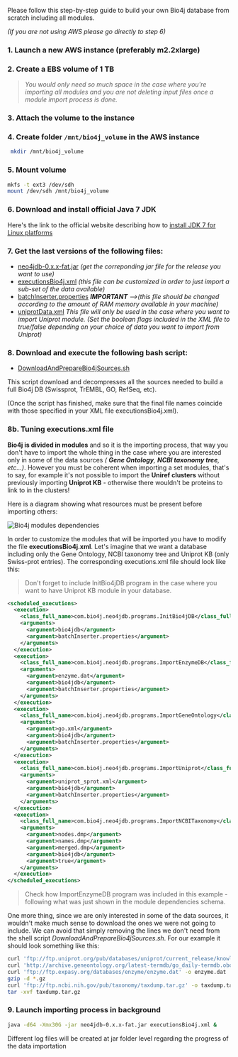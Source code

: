 Please follow this step-by-step guide to build your own Bio4j database from scratch including all modules.

_(If you are not using AWS please go directly to step 6)_

### 1. Launch a new AWS instance (preferably m2.2xlarge)
  
### 2. Create a EBS volume of 1 TB
> _You would only need so much space in the case where you're importing all modules and you are not deleting input files once a module import process is done._

### 3. Attach the volume to the instance

### 4. Create folder `/mnt/bio4j_volume` in the AWS instance

``` bash
 mkdir /mnt/bio4j_volume 
```
 
### 5. Mount volume

```  bash
mkfs -t ext3 /dev/sdh
mount /dev/sdh /mnt/bio4j_volume
```

### 6. Download and install official Java 7 JDK

Here's the link to the official website describing how to [install JDK 7 for Linux platforms](http://docs.oracle.com/javase/7/docs/webnotes/install/linux/linux-jdk.html)

### 7. Get the last versions of the following files:

- [neo4jdb-0.x.x-fat.jar](https://github.com/bio4j/neo4jdb/releases) _(get the correponding jar file for the release you want to use)_
- [executionsBio4j.xml](/executionsBio4j.xml) _(this file can be customized in order to just import a sub-set of the data available)_
- [batchInserter.properties](/batchInserter.properties)  _**IMPORTANT** -->(this file should be changed according to the amount of RAM memory available in your machine)_
- [uniprotData.xml](/uniprotData.xml) _This file will only be used in the case where you want to import Uniprot module. (Set the boolean flags included in the XML file to true/false depending on your choice of data you want to import from Uniprot)_
   
### 8. Download and execute the following bash script:

- [DownloadAndPrepareBio4jSources.sh](https://raw.githubusercontent.com/bio4j/neo4jdb/master/docs/DownloadAndPrepareBio4jSources.sh)

This script download and decompresses all the sources needed to build a full Bio4j DB (Swissprot, TrEMBL, GO, RefSeq, etc).

(Once the script has finished, make sure that the final file names coincide with those specified in your XML file executionsBio4j.xml).

### 8b. Tuning executions.xml file

**Bio4j is divided in modules** and so it is the importing process, that way you don't have to import the whole thing in the case where you are interested only in some of the data sources _( **Gene Ontology**, **NCBI taxonomy tree**, etc...)_. However you must be coherent when importing a set modules, that's to say, for example it's not possible to import the **Uniref clusters** without previously importing **Uniprot KB** - otherwise there wouldn't be proteins to link to in the clusters!

Here is a diagram showing what resources must be present before importing others:

![Bio4j modules dependencies](https://github.com/bio4j/Bio4j/raw/master/ModuleDependencies.png)

In order to customize the modules that will be imported you have to modify the file **executionsBio4j.xml**.
Let's imagine that we want a database including only the Gene Ontology, NCBI taxonomy tree and Uniprot KB (only Swiss-prot entries). 
The corresponding executions.xml file should look like this:

> Don't forget to include InitBio4jDB program in the case where you want to have Uniprot KB module in your database.


``` xml
<scheduled_executions>
  <execution>
    <class_full_name>com.bio4j.neo4jdb.programs.InitBio4jDB</class_full_name>
    <arguments>
      <argument>bio4jdb</argument>
      <argument>batchInserter.properties</argument>
    </arguments>
  </execution>
  <execution>
    <class_full_name>com.bio4j.neo4jdb.programs.ImportEnzymeDB</class_full_name>
    <arguments>
      <argument>enzyme.dat</argument>
      <argument>bio4jdb</argument>
      <argument>batchInserter.properties</argument>
    </arguments>
  </execution>
  <execution>
    <class_full_name>com.bio4j.neo4jdb.programs.ImportGeneOntology</class_full_name>
    <arguments>
      <argument>go.xml</argument>
      <argument>bio4jdb</argument>
      <argument>batchInserter.properties</argument>
    </arguments>
  </execution>
  <execution>
    <class_full_name>com.bio4j.neo4jdb.programs.ImportUniprot</class_full_name>
    <arguments>
      <argument>uniprot_sprot.xml</argument>
      <argument>bio4jdb</argument>
      <argument>batchInserter.properties</argument>
    </arguments>
  </execution>
  <execution>
    <class_full_name>com.bio4j.neo4jdb.programs.ImportNCBITaxonomy</class_full_name>
    <arguments>
      <argument>nodes.dmp</argument>
      <argument>names.dmp</argument>
      <argument>merged.dmp</argument>
      <argument>bio4jdb</argument>
      <argument>true</argument>
    </arguments>
  </execution>
</scheduled_executions>
```

> Check how ImportEnzymeDB program was included in this example - following what was just shown in the module dependencies schema.

One more thing, since we are only interested in some of the data sources, it wouldn't make much sense to download the ones we were not going to include. We can avoid that simply removing the lines we don't need from the shell script _DownloadAndPrepareBio4jSources.sh_. For our example it should look something like this:

``` bash
curl 'ftp://ftp.uniprot.org/pub/databases/uniprot/current_release/knowledgebase/complete/uniprot_sprot.xml.gz' -o uniprot_sprot.xml.gz
curl 'http://archive.geneontology.org/latest-termdb/go_daily-termdb.obo-xml.gz' -o go.xml.gz
curl 'ftp://ftp.expasy.org/databases/enzyme/enzyme.dat' -o enzyme.dat
gzip -d *.gz
curl 'ftp://ftp.ncbi.nih.gov/pub/taxonomy/taxdump.tar.gz' -o taxdump.tar.gz
tar -xvf taxdump.tar.gz
```

### 9. Launch importing process in background

```  bash
java -d64 -Xmx30G -jar neo4jdb-0.x.x-fat.jar executionsBio4j.xml &
```

Different log files will be created at jar folder level regarding the progress of the data importation
